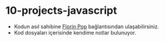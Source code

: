 # 10-projects-javascript
- Kodun asıl sahibine [Florin Pop](https://www.youtube.com/@FlorinPop) bağlantısından ulaşabilirsiniz.
- Kod dosyaları içerisinde kendime notlar bulunuyor.
